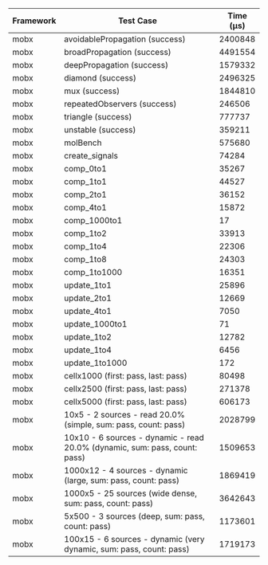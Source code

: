 | Framework | Test Case | Time (μs) |
| --- | --- | --- |
| mobx | avoidablePropagation (success) | 2400848 |
| mobx | broadPropagation (success) | 4491554 |
| mobx | deepPropagation (success) | 1579332 |
| mobx | diamond (success) | 2496325 |
| mobx | mux (success) | 1844810 |
| mobx | repeatedObservers (success) | 246506 |
| mobx | triangle (success) | 777737 |
| mobx | unstable (success) | 359211 |
| mobx | molBench | 575680 |
| mobx | create_signals | 74284 |
| mobx | comp_0to1 | 35267 |
| mobx | comp_1to1 | 44527 |
| mobx | comp_2to1 | 36152 |
| mobx | comp_4to1 | 15872 |
| mobx | comp_1000to1 | 17 |
| mobx | comp_1to2 | 33913 |
| mobx | comp_1to4 | 22306 |
| mobx | comp_1to8 | 24303 |
| mobx | comp_1to1000 | 16351 |
| mobx | update_1to1 | 25896 |
| mobx | update_2to1 | 12669 |
| mobx | update_4to1 | 7050 |
| mobx | update_1000to1 | 71 |
| mobx | update_1to2 | 12782 |
| mobx | update_1to4 | 6456 |
| mobx | update_1to1000 | 172 |
| mobx | cellx1000 (first: pass, last: pass) | 80498 |
| mobx | cellx2500 (first: pass, last: pass) | 271378 |
| mobx | cellx5000 (first: pass, last: pass) | 606173 |
| mobx | 10x5 - 2 sources - read 20.0% (simple, sum: pass, count: pass) | 2028799 |
| mobx | 10x10 - 6 sources - dynamic - read 20.0% (dynamic, sum: pass, count: pass) | 1509653 |
| mobx | 1000x12 - 4 sources - dynamic (large, sum: pass, count: pass) | 1869419 |
| mobx | 1000x5 - 25 sources (wide dense, sum: pass, count: pass) | 3642643 |
| mobx | 5x500 - 3 sources (deep, sum: pass, count: pass) | 1173601 |
| mobx | 100x15 - 6 sources - dynamic (very dynamic, sum: pass, count: pass) | 1719173 |
